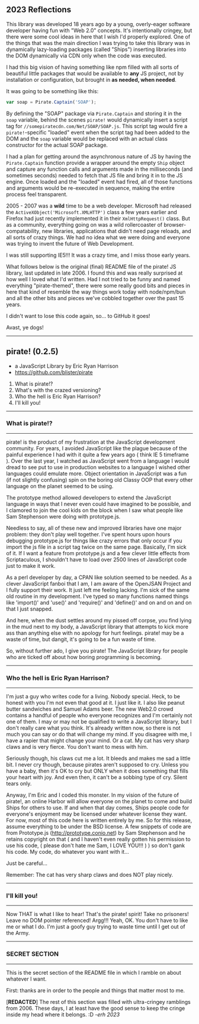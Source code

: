 ## 2023 Reflections ##
This library was developed 18 years ago by a young,
overly-eager software developer having fun with "Web 2.0" concepts. It's 
intentionally cringey, but there were some cool ideas in here that I wish
I'd properly explored. One of the things that was the main direction I was
trying to take this library was in dynamically lazy-loading packages (called "Ships")
inserting libraries into the DOM dynamically via CDN only when the code was executed.

I had this big vision of having something like npm filled with all sorts of 
beautiful little packages that would be available to **any** JS project, not 
by installation or configuration, but brought in **as needed, when needed**.

It was going to be something like this:
```js
var soap = Pirate.Captain('SOAP');
```
By defining the "SOAP" package via `Pirate.Captain` and storing it in the 
`soap` variable, behind the scenes `pirate!` would dynamically insert a script
tag for `//somepiratecdn.com/Net/SOAP/SOAP.js`. This script tag would fire
a `pirate!`-specific "loaded" event when the script tag had been added to the
DOM and the `soap` variable would be replaced with an actual class constructor
for the actual SOAP package.

I had a plan for getting around the asynchronous nature of JS by having the
`Pirate.Captain` function provide a wrapper around the empty `Ship` object
and capture any function calls and arguments made in the milliseconds (and sometimes
seconds) needed to fetch that JS file and bring it in to the JS engine. Once 
loaded and the "loaded" event had fired, all of those functions and arguments would
be re-executed in sequence, making the entire process feel transparent.

2005 - 2007 was a **wild** time to be a web developer. Microsoft had released
the `ActiveXObject('Microsoft.XMLHTTP')` class a few years earlier and Firefox
had just recently implemented it in their `XmlHttpRequest()` class. But as a 
community, everything going on was a wild rollercoaster of browser-compatability,
new libraries, applications that didn't need page reloads, and all sorts of
crazy things. We had no idea what we were doing and everyone was trying to invent
the future of Web Development.

I was still supporting IE5!!! It was a crazy time, and I miss those early years.

What follows below is the original (final) README file of the pirate! JS library,
last updated in late 2006. I found this and was really surprised at how well
I loved what I'd written. Had I not tried to be funny and named everything
"pirate-themed", there were some really good bits and pieces in here that kind
of resemble the way things work today with node/npm/bun and all the other
bits and pieces we've cobbled together over the past 15 years.

I didn't want to lose this code again, so... to GitHub it goes! 

Avast, ye dogs!

------------------------------------------------------------------

## pirate! (0.2.5)
- a JavaScript Library by Eric Ryan Harrison
- https://github.com/blister/pirate

1. What is pirate!?
2. What's with the crazed versioning?
3. Who the hell is Eric Ryan Harrison?
4. I'll kill you!

------------------------
### What is pirate!?
------------------------
pirate! is the product of my frustration at the JavaScript development 
community. For years, I avoided JavaScript like the plague because of 
the painful experience I had with it quite a few years ago ( think IE 5 
timeframe ). Over the last year, I watched as JavaScript went from a 
language I would dread to see put to use in production websites to a 
language I wished other languages could emulate more. Object orientation 
in JavaScript was a fun (if not slightly confusing) spin on the boring 
old Classy OOP that every other language on the planet seemed to be using.

The prototype method allowed developers to extend the JavaScript language 
in ways that I never even could have imagined to be possible, and I clamored 
to join the cool kids on the block when I saw what people like Sam Stephenson 
were doing with prototype.js.

Needless to say, all of these new and improved libraries have one major 
problem: they don't play well together. I've spent hours upon hours debugging 
prototype.js for things like crazy errors that only occur if you import the 
js file in a script tag twice on the same page. Basically, I'm sick of it. 
If I want a feature from prototype.js and a few clever little effects from 
Scriptaculous, I shouldn't have to load over 2500 lines of JavaScript code 
just to make it work.

As a perl developer by day, a CPAN like solution seemed to be needed. As a 
clever JavaScript fanboi that I am, I am aware of the OpenJSAN Project and 
I fully support their work. It just left me feeling lacking. I'm sick of the 
same old routine in my development. I've typed so many functions named things 
like 'import()' and 'use()' and 'require()' and 'define()' and on and on and 
on that I just snapped.

And here, when the dust settles around my pissed off corpse, you find lying 
in the mud next to my body, a JavaScript library that attempts to kick more 
ass than anything else with no apology for hurt feelings. pirate! may be a 
waste of time, but dangit, it's going to be a fun waste of time.

So, without further ado, I give you pirate! The JavaScript library for people 
who are ticked off about how boring programming is becoming.

-------------------------------------------
### Who the hell is Eric Ryan Harrison?    
-------------------------------------------
I'm just a guy who writes code for a living. Nobody special. Heck, to be 
honest with you I'm not even that good at it. I just like it. I also like 
peanut butter sandwiches and Samuel Adams beer. The new Web2.0 crowd 
contains a handful of people who everyone recognizes and I'm certainly not 
one of them. I may or may not be qualified to write a JavaScript library, 
but I don't really care what you think. It's already written now, so there 
is not much you can say or do that will change my mind. If you disagree with 
me, I have a rapier that might change your mind. Or a cat. My cat has very 
sharp claws and is very fierce. You don't want to mess with him. 

Seriously though, his claws cut me a lot. It bleeds and makes me sad a little 
bit. I never cry though, because pirates aren't supposed to cry. Unless you 
have a baby, then it's OK to cry but ONLY when it does something that fills
your heart with joy. And even then, it can't be a sobbing type of cry. Silent 
tears only. 

Anyway, I'm Eric and I coded this monster. In my vision of the future of 
pirate!, an online Harbor will allow everyone on the planet to come and 
build Ships for others to use. If and when that day comes, Ships people 
code for everyone's enjoyment may be licensed under whatever license they 
want. For now, most of this code here is written entirely by me. So for 
this release, assume everything to be under the BSD license. A few snippets 
of code are from Prototype.js (http://prototype.conio.net) by Sam Stephenson 
and he retains copyright on that ( and I haven't even really gotten his 
permission to use his code, ( please don't hate me Sam, I LOVE YOU!!! ) ) 
so don't gank his code. My code, do whatever you want with it...

Just be careful... 

Remember: The cat has very sharp claws and does NOT play nicely.

----------------------
### I'll kill you!
----------------------
Now THAT is what I like to hear! That's the pirate! spirit! Take no 
prisoners! Leave no DOM pointer referenced! Argg!!! Yeah, OK. You don't 
have to like me or what I do. I'm just a goofy guy trying to waste time 
until I get out of the Army.

----------------------
### SECRET SECTION
----------------------
This is the secret section of the README file in which I ramble on about 
whatever I want.

First: thanks are in order to the people and things that matter most to me.

[**REDACTED**] The rest of this section was filled with ultra-cringey ramblings
from 2006. These days, I at least have the good sense to keep the cringe
inside my head where it belongs. :D *-erh 2023*
